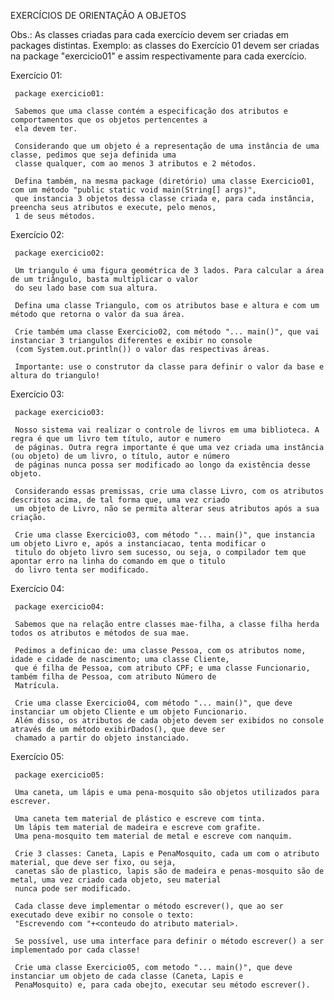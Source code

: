 EXERCÍCIOS DE ORIENTAÇÃO A OBJETOS

Obs.: As classes criadas para cada exercício devem ser criadas em packages distintas. Exemplo: as classes do Exercício 01 devem ser criadas
na package "exercicio01" e assim respectivamente para cada exercício.


Exercício 01:

     package exercicio01:

     Sabemos que uma classe contém a especificação dos atributos e comportamentos que os objetos pertencentes a
     ela devem ter.

     Considerando que um objeto é a representação de uma instância de uma classe, pedimos que seja definida uma
     classe qualquer, com ao menos 3 atributos e 2 métodos.

     Defina também, na mesma package (diretório) uma classe Exercicio01, com um método "public static void main(String[] args)",
     que instancia 3 objetos dessa classe criada e, para cada instância, preencha seus atributos e execute, pelo menos,
     1 de seus métodos.


Exercício 02:

     package exercicio02:

     Um triangulo é uma figura geométrica de 3 lados. Para calcular a área de um triângulo, basta multiplicar o valor
     do seu lado base com sua altura.

     Defina uma classe Triangulo, com os atributos base e altura e com um método que retorna o valor da sua área.

     Crie também uma classe Exercicio02, com método "... main()", que vai instanciar 3 triangulos diferentes e exibir no console
     (com System.out.println()) o valor das respectivas áreas.

     Importante: use o construtor da classe para definir o valor da base e altura do triangulo!


Exercício 03:

     package exercicio03:

     Nosso sistema vai realizar o controle de livros em uma biblioteca. A regra é que um livro tem título, autor e numero
     de páginas. Outra regra importante é que uma vez criada uma instância (ou objeto) de um livro, o título, autor e número
     de páginas nunca possa ser modificado ao longo da existência desse objeto.

     Considerando essas premissas, crie uma classe Livro, com os atributos descritos acima, de tal forma que, uma vez criado
     um objeto de Livro, não se permita alterar seus atributos após a sua criação.

     Crie uma classe Exercicio03, com método "... main()", que instancia um objeto Livro e, após a instanciacao, tenta modificar o
     titulo do objeto livro sem sucesso, ou seja, o compilador tem que apontar erro na linha do comando em que o titulo
     do livro tenta ser modificado.


Exercício 04:

     package exercicio04:

     Sabemos que na relação entre classes mae-filha, a classe filha herda todos os atributos e métodos de sua mae.

     Pedimos a definicao de: uma classe Pessoa, com os atributos nome, idade e cidade de nascimento; uma classe Cliente,
     que é filha de Pessoa, com atributo CPF; e uma classe Funcionario, também filha de Pessoa, com atributo Número de
     Matrícula.

     Crie uma classe Exercicio04, com método "... main()", que deve instanciar um objeto Cliente e um objeto Funcionario.
     Além disso, os atributos de cada objeto devem ser exibidos no console através de um método exibirDados(), que deve ser
     chamado a partir do objeto instanciado.


Exercício 05:

     package exercicio05:

     Uma caneta, um lápis e uma pena-mosquito são objetos utilizados para escrever.

     Uma caneta tem material de plástico e escreve com tinta.
     Um lápis tem material de madeira e escreve com grafite.
     Uma pena-mosquito tem material de metal e escreve com nanquim.

     Crie 3 classes: Caneta, Lapis e PenaMosquito, cada um com o atributo material, que deve ser fixo, ou seja,
     canetas são de plastico, lapis são de madeira e penas-mosquito são de metal, uma vez criado cada objeto, seu material
     nunca pode ser modificado.

     Cada classe deve implementar o método escrever(), que ao ser executado deve exibir no console o texto:
     "Escrevendo com "+<conteudo do atributo material>.

     Se possível, use uma interface para definir o método escrever() a ser implementado por cada classe!

     Crie uma classe Exercicio05, com metodo "... main()", que deve instanciar um objeto de cada classe (Caneta, Lapis e
     PenaMosquito) e, para cada obejto, executar seu método escrever().


